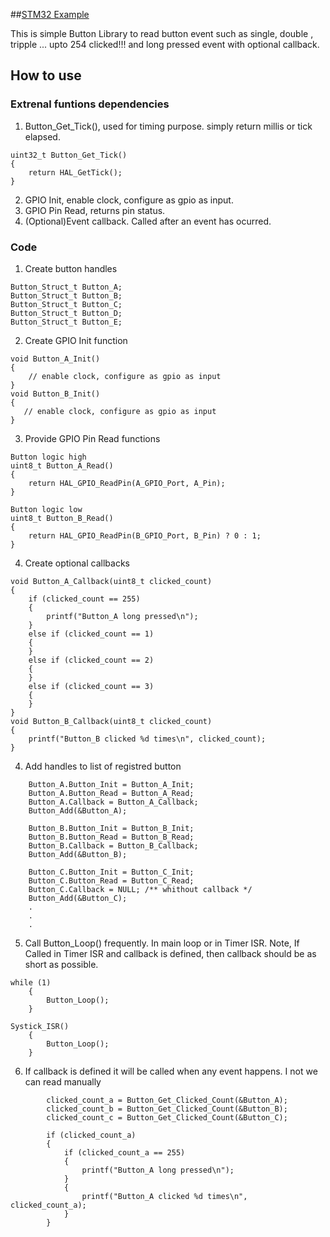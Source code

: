 ##[STM32 Example](https://github.com/alambe94/STM32_Button.git)

This is simple Button Library to read button event such as single, double , tripple ... upto 254 clicked!!! and long pressed event with optional callback.

## How to use
### Extrenal funtions dependencies
1. Button_Get_Tick(), used for timing purpose. simply return millis or tick elapsed.
```
uint32_t Button_Get_Tick()
{
    return HAL_GetTick();
}
```
2. GPIO Init, enable clock, configure as gpio as input.
3. GPIO Pin Read, returns pin status.
3. (Optional)Event callback. Called after an event has ocurred.

### Code
1. Create button handles
```
Button_Struct_t Button_A;
Button_Struct_t Button_B;
Button_Struct_t Button_C;
Button_Struct_t Button_D;
Button_Struct_t Button_E;
```
2. Create GPIO Init function
```
void Button_A_Init()
{
    // enable clock, configure as gpio as input
}
void Button_B_Init()
{ 
   // enable clock, configure as gpio as input
}
```
3. Provide GPIO Pin Read functions
```
Button logic high
uint8_t Button_A_Read()
{   
    return HAL_GPIO_ReadPin(A_GPIO_Port, A_Pin);
}
```
```
Button logic low
uint8_t Button_B_Read()
{    
    return HAL_GPIO_ReadPin(B_GPIO_Port, B_Pin) ? 0 : 1;
}
```
4. Create optional callbacks
```
void Button_A_Callback(uint8_t clicked_count)
{
    if (clicked_count == 255)
    {
        printf("Button_A long pressed\n");
    }
    else if (clicked_count == 1)
    {
    }
    else if (clicked_count == 2)
    {
    }
    else if (clicked_count == 3)
    {
    }
}
void Button_B_Callback(uint8_t clicked_count)
{
    printf("Button_B clicked %d times\n", clicked_count);
}
```
4. Add handles to list of registred button
```
    Button_A.Button_Init = Button_A_Init;
    Button_A.Button_Read = Button_A_Read;
    Button_A.Callback = Button_A_Callback;
    Button_Add(&Button_A);
    
    Button_B.Button_Init = Button_B_Init;
    Button_B.Button_Read = Button_B_Read;
    Button_B.Callback = Button_B_Callback;
    Button_Add(&Button_B);

    Button_C.Button_Init = Button_C_Init;
    Button_C.Button_Read = Button_C_Read;
    Button_C.Callback = NULL; /** whithout callback */
    Button_Add(&Button_C);
    .
    .
    .
```
5. Call Button_Loop() frequently. In main loop or in Timer ISR. Note, If Called in Timer ISR and callback  is defined, then callback should be as short as possible.
```
while (1)
    {
        Button_Loop();
    }
```
```
Systick_ISR()
    {
        Button_Loop();
    }
```
6. If callback is defined it will be called when any event happens. I not we can read manually
```
        clicked_count_a = Button_Get_Clicked_Count(&Button_A);
        clicked_count_b = Button_Get_Clicked_Count(&Button_B);
        clicked_count_c = Button_Get_Clicked_Count(&Button_C);
        
        if (clicked_count_a)
        {
            if (clicked_count_a == 255)
            {
                printf("Button_A long pressed\n");
            }
            {
                printf("Button_A clicked %d times\n", clicked_count_a);
            }
        }
```
